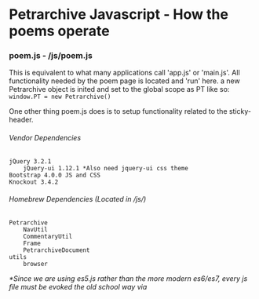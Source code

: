 # Petrarchive Javascript - How the poems operate

### poem.js - /js/poem.js
This is equivalent to what many applications call 'app.js' or 'main.js'. All functionality needed by  the poem page is located and 'run' here. a new Petrarchive object is inited and set to the global scope as PT like so: `window.PT = new Petrarchive()`

One other thing poem.js does is to setup functionality related to the sticky-header.
###### Vendor Dependencies
    jQuery 3.2.1
        jQuery-ui 1.12.1 *Also need jquery-ui css theme
    Bootstrap 4.0.0 JS and CSS
    Knockout 3.4.2
###### Homebrew Dependencies (Located in /js/)
    Petrarchive
        NavUtil
        CommentaryUtil
        Frame
        PetrarchiveDocument
    utils
    	browser

_*Since we are using es5.js rather than the more modern es6/es7, every js file must be evoked the old school way via <script> tags in the html... thus there is not point in repeating the dependencies throughout this documentation, since the entire poem experience requires each js file_

### Petrarchive `object` - /js/petrarchive.js
poem.js runs the functionality for the poem pages, but it does so by constrcting a Petrarchive object. Similar to how all of jQuery's functionality gets encapsulated within a variable name of $ or jQuery, the functionality that poem.js needs is encapsulated within a Petrarchive object. 

navigational functionality @`Petrarchive.nav` which is a `NavUtil` object
commentary functionality @ `Petrarchive.commentary` which is a `CommentaryUtil` object
facsimle functionality @ `Petrarchive.facs` which is a `Frame` object

Another thing `Petrarchive` performs is the switching of themes. This theme switching functionality relies on the `knockout` library.

### NavUtil `object` - /js/navutil.js
Allows for navigation between chartas. Previous and Next `<a>` tags have their `href` attributes set by `NavUtil`.

### CommentaryUtil `object` - /js/commentaryutil.js
Functionality related to the commentary section located here. This is still subject to a large amount of change once Wayne reveals more .xml documents with multiple commentary sections and even embeded media within the commentary.

### Frame `object` - /js/frame.js
Allows for `<img>` to be framed. Framed `<img>` can be explored via drag and drop, zoomed in and out via mousescroll/zoom buttons. Frames can even be resized.

_This is a standalone module that I wrote for another project but fit in perfectly with the required facsimile functionality. I will probably be open sourcing this file in the future, so petrarchive and any other project can simply pull changes/updates from the repo._

### util_browser `object` - /js/utils/browser.js
Functionality related to getting/manipulating browser attibutes such as cookies and url parameters.